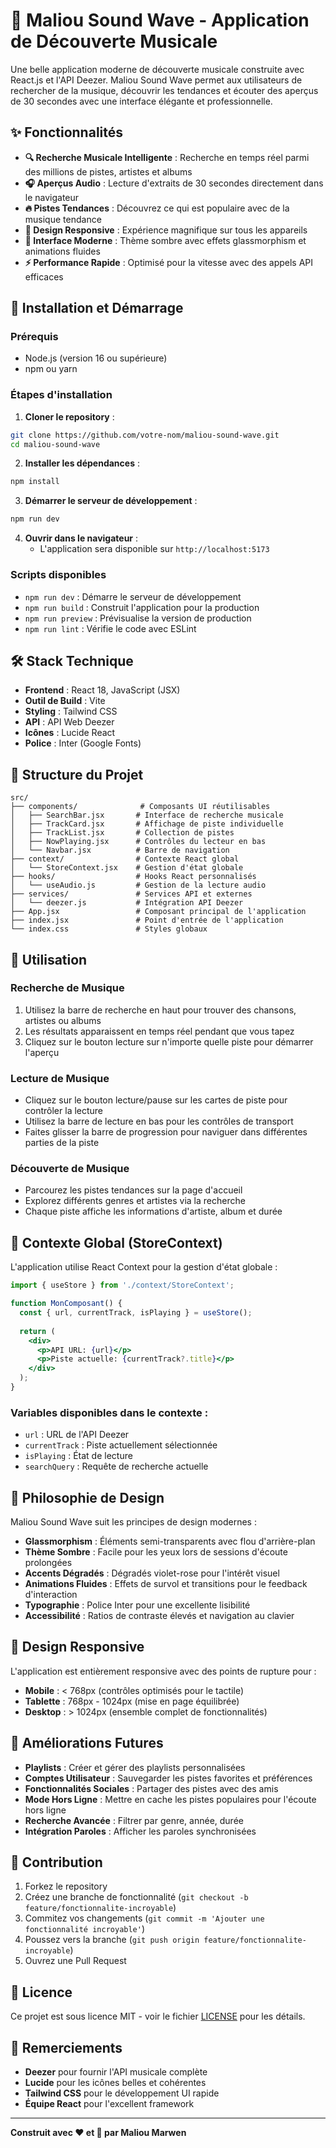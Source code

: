 # 🎵 Maliou Sound Wave - Application de Découverte Musicale

Une belle application moderne de découverte musicale construite avec React.js et l'API Deezer. Maliou Sound Wave permet aux utilisateurs de rechercher de la musique, découvrir les tendances et écouter des aperçus de 30 secondes avec une interface élégante et professionnelle.

## ✨ Fonctionnalités

- **🔍 Recherche Musicale Intelligente** : Recherche en temps réel parmi des millions de pistes, artistes et albums
- **🎧 Aperçus Audio** : Lecture d'extraits de 30 secondes directement dans le navigateur
- **🔥 Pistes Tendances** : Découvrez ce qui est populaire avec de la musique tendance
- **📱 Design Responsive** : Expérience magnifique sur tous les appareils
- **🎨 Interface Moderne** : Thème sombre avec effets glassmorphism et animations fluides
- **⚡ Performance Rapide** : Optimisé pour la vitesse avec des appels API efficaces

## 🚀 Installation et Démarrage

### Prérequis
- Node.js (version 16 ou supérieure)
- npm ou yarn

### Étapes d'installation

1. **Cloner le repository** :
```bash
git clone https://github.com/votre-nom/maliou-sound-wave.git
cd maliou-sound-wave
```

2. **Installer les dépendances** :
```bash
npm install
```

3. **Démarrer le serveur de développement** :
```bash
npm run dev
```

4. **Ouvrir dans le navigateur** :
   - L'application sera disponible sur `http://localhost:5173`

### Scripts disponibles

- `npm run dev` : Démarre le serveur de développement
- `npm run build` : Construit l'application pour la production
- `npm run preview` : Prévisualise la version de production
- `npm run lint` : Vérifie le code avec ESLint

## 🛠️ Stack Technique

- **Frontend** : React 18, JavaScript (JSX)
- **Outil de Build** : Vite
- **Styling** : Tailwind CSS
- **API** : API Web Deezer
- **Icônes** : Lucide React
- **Police** : Inter (Google Fonts)

## 📁 Structure du Projet

```
src/
├── components/              # Composants UI réutilisables
│   ├── SearchBar.jsx       # Interface de recherche musicale
│   ├── TrackCard.jsx       # Affichage de piste individuelle
│   ├── TrackList.jsx       # Collection de pistes
│   ├── NowPlaying.jsx      # Contrôles du lecteur en bas
│   └── Navbar.jsx          # Barre de navigation
├── context/                # Contexte React global
│   └── StoreContext.jsx    # Gestion d'état globale
├── hooks/                  # Hooks React personnalisés
│   └── useAudio.js         # Gestion de la lecture audio
├── services/               # Services API et externes
│   └── deezer.js           # Intégration API Deezer
├── App.jsx                 # Composant principal de l'application
├── index.jsx               # Point d'entrée de l'application
└── index.css               # Styles globaux
```

## 🎯 Utilisation

### Recherche de Musique
1. Utilisez la barre de recherche en haut pour trouver des chansons, artistes ou albums
2. Les résultats apparaissent en temps réel pendant que vous tapez
3. Cliquez sur le bouton lecture sur n'importe quelle piste pour démarrer l'aperçu

### Lecture de Musique
- Cliquez sur le bouton lecture/pause sur les cartes de piste pour contrôler la lecture
- Utilisez la barre de lecture en bas pour les contrôles de transport
- Faites glisser la barre de progression pour naviguer dans différentes parties de la piste

### Découverte de Musique
- Parcourez les pistes tendances sur la page d'accueil
- Explorez différents genres et artistes via la recherche
- Chaque piste affiche les informations d'artiste, album et durée

## 🔧 Contexte Global (StoreContext)

L'application utilise React Context pour la gestion d'état globale :

```jsx
import { useStore } from './context/StoreContext';

function MonComposant() {
  const { url, currentTrack, isPlaying } = useStore();
  
  return (
    <div>
      <p>API URL: {url}</p>
      <p>Piste actuelle: {currentTrack?.title}</p>
    </div>
  );
}
```

### Variables disponibles dans le contexte :
- `url` : URL de l'API Deezer
- `currentTrack` : Piste actuellement sélectionnée
- `isPlaying` : État de lecture
- `searchQuery` : Requête de recherche actuelle

## 🎨 Philosophie de Design

Maliou Sound Wave suit les principes de design modernes :

- **Glassmorphism** : Éléments semi-transparents avec flou d'arrière-plan
- **Thème Sombre** : Facile pour les yeux lors de sessions d'écoute prolongées
- **Accents Dégradés** : Dégradés violet-rose pour l'intérêt visuel
- **Animations Fluides** : Effets de survol et transitions pour le feedback d'interaction
- **Typographie** : Police Inter pour une excellente lisibilité
- **Accessibilité** : Ratios de contraste élevés et navigation au clavier

## 📱 Design Responsive

L'application est entièrement responsive avec des points de rupture pour :
- **Mobile** : < 768px (contrôles optimisés pour le tactile)
- **Tablette** : 768px - 1024px (mise en page équilibrée)
- **Desktop** : > 1024px (ensemble complet de fonctionnalités)

## 🔮 Améliorations Futures

- **Playlists** : Créer et gérer des playlists personnalisées
- **Comptes Utilisateur** : Sauvegarder les pistes favorites et préférences
- **Fonctionnalités Sociales** : Partager des pistes avec des amis
- **Mode Hors Ligne** : Mettre en cache les pistes populaires pour l'écoute hors ligne
- **Recherche Avancée** : Filtrer par genre, année, durée
- **Intégration Paroles** : Afficher les paroles synchronisées

## 🤝 Contribution

1. Forkez le repository
2. Créez une branche de fonctionnalité (`git checkout -b feature/fonctionnalite-incroyable`)
3. Commitez vos changements (`git commit -m 'Ajouter une fonctionnalité incroyable'`)
4. Poussez vers la branche (`git push origin feature/fonctionnalite-incroyable`)
5. Ouvrez une Pull Request

## 📄 Licence

Ce projet est sous licence MIT - voir le fichier [LICENSE](LICENSE) pour les détails.

## 🙏 Remerciements

- **Deezer** pour fournir l'API musicale complète
- **Lucide** pour les icônes belles et cohérentes
- **Tailwind CSS** pour le développement UI rapide
- **Équipe React** pour l'excellent framework

---

**Construit avec ❤️ et 🎵 par Maliou Marwen**